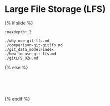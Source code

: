 # <i class="fab fa-git"></i> Large File Storage (LFS) 
{% if slide %}
<!-- BUILDING THE SLIDES -->
```{toctree}
:maxdepth: 2

./why-use-git-lfs.md
./comparison-git-gitlfs.md
./git_data_model/index
./how-to-use-git-lfs.md
./gitLFS_UZH.md
```

{% else %}
<!-- BUILDING THE PAGES -->
<!-- build the page content here -->
```{include} ./why-use-git-lfs.md
```
```{include} ./comparison-git-gitlfs.md
```
```{include} ./git_data_model/index.md
```
```{include} ./how-to-use-git-lfs.md
```
```{include} ./gitLFS_UZH.md
```
{% endif %}
